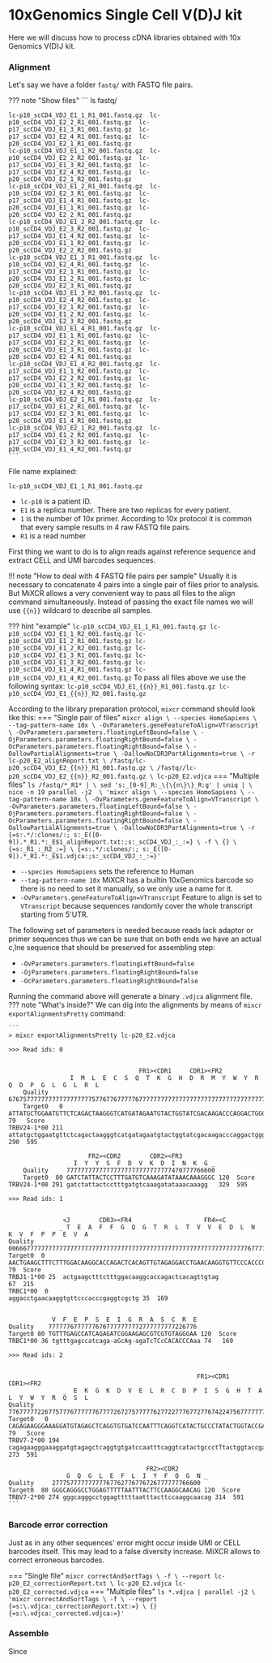 # 10xGenomics Single Cell V(D)J kit

Here we will discuss how to process cDNA libraries obtained with 10x Genomics V(D)J kit.

### Alignment
Let's say we have a folder `fastq/` with FASTQ file pairs.

??? note "Show files"
    ```
    ls fastq/
    
    lc-p10_scCD4_VDJ_E1_1_R1_001.fastq.gz  lc-p10_scCD4_VDJ_E2_2_R1_001.fastq.gz  lc-p17_scCD4_VDJ_E1_3_R1_001.fastq.gz  lc-p17_scCD4_VDJ_E2_4_R1_001.fastq.gz  lc-p20_scCD4_VDJ_E2_1_R1_001.fastq.gz
    lc-p10_scCD4_VDJ_E1_1_R2_001.fastq.gz  lc-p10_scCD4_VDJ_E2_2_R2_001.fastq.gz  lc-p17_scCD4_VDJ_E1_3_R2_001.fastq.gz  lc-p17_scCD4_VDJ_E2_4_R2_001.fastq.gz  lc-p20_scCD4_VDJ_E2_1_R2_001.fastq.gz
    lc-p10_scCD4_VDJ_E1_2_R1_001.fastq.gz  lc-p10_scCD4_VDJ_E2_3_R1_001.fastq.gz  lc-p17_scCD4_VDJ_E1_4_R1_001.fastq.gz  lc-p20_scCD4_VDJ_E1_1_R1_001.fastq.gz  lc-p20_scCD4_VDJ_E2_2_R1_001.fastq.gz
    lc-p10_scCD4_VDJ_E1_2_R2_001.fastq.gz  lc-p10_scCD4_VDJ_E2_3_R2_001.fastq.gz  lc-p17_scCD4_VDJ_E1_4_R2_001.fastq.gz  lc-p20_scCD4_VDJ_E1_1_R2_001.fastq.gz  lc-p20_scCD4_VDJ_E2_2_R2_001.fastq.gz
    lc-p10_scCD4_VDJ_E1_3_R1_001.fastq.gz  lc-p10_scCD4_VDJ_E2_4_R1_001.fastq.gz  lc-p17_scCD4_VDJ_E2_1_R1_001.fastq.gz  lc-p20_scCD4_VDJ_E1_2_R1_001.fastq.gz  lc-p20_scCD4_VDJ_E2_3_R1_001.fastq.gz
    lc-p10_scCD4_VDJ_E1_3_R2_001.fastq.gz  lc-p10_scCD4_VDJ_E2_4_R2_001.fastq.gz  lc-p17_scCD4_VDJ_E2_1_R2_001.fastq.gz  lc-p20_scCD4_VDJ_E1_2_R2_001.fastq.gz  lc-p20_scCD4_VDJ_E2_3_R2_001.fastq.gz
    lc-p10_scCD4_VDJ_E1_4_R1_001.fastq.gz  lc-p17_scCD4_VDJ_E1_1_R1_001.fastq.gz  lc-p17_scCD4_VDJ_E2_2_R1_001.fastq.gz  lc-p20_scCD4_VDJ_E1_3_R1_001.fastq.gz  lc-p20_scCD4_VDJ_E2_4_R1_001.fastq.gz
    lc-p10_scCD4_VDJ_E1_4_R2_001.fastq.gz  lc-p17_scCD4_VDJ_E1_1_R2_001.fastq.gz  lc-p17_scCD4_VDJ_E2_2_R2_001.fastq.gz  lc-p20_scCD4_VDJ_E1_3_R2_001.fastq.gz  lc-p20_scCD4_VDJ_E2_4_R2_001.fastq.gz
    lc-p10_scCD4_VDJ_E2_1_R1_001.fastq.gz  lc-p17_scCD4_VDJ_E1_2_R1_001.fastq.gz  lc-p17_scCD4_VDJ_E2_3_R1_001.fastq.gz  lc-p20_scCD4_VDJ_E1_4_R1_001.fastq.gz
    lc-p10_scCD4_VDJ_E2_1_R2_001.fastq.gz  lc-p17_scCD4_VDJ_E1_2_R2_001.fastq.gz  lc-p17_scCD4_VDJ_E2_3_R2_001.fastq.gz  lc-p20_scCD4_VDJ_E1_4_R2_001.fastq.gz
    ```
File name explained:

`lc-p10_scCD4_VDJ_E1_1_R1_001.fastq.gz`

- `lc-p10` is a patient ID.
- `E1` is a replica number. There are two replicas for every patient.
- `1` is the number of 10x primer. According to 10x protocol it is common that every sample results in 4
raw FASTQ file pairs.
- `R1` is a read number

First thing we want to do is to align reads against reference sequence and extract CELL and UMI barcodes
sequences.

!!! note "How to deal with 4 FASTQ file pairs per sample"
    Usually it is necessary to concatenate 4 pairs into a single pair of files prior to analysis. But 
    MiXCR allows a very convenient way to pass all files to the align command simultaneously.
    Instead of passing the exact file names we will use `{{n}}` wildcard to describe all samples.

??? hint "example"
    ```
    lc-p10_scCD4_VDJ_E1_1_R1_001.fastq.gz
    lc-p10_scCD4_VDJ_E1_1_R2_001.fastq.gz
    lc-p10_scCD4_VDJ_E1_2_R1_001.fastq.gz
    lc-p10_scCD4_VDJ_E1_2_R2_001.fastq.gz
    lc-p10_scCD4_VDJ_E1_3_R1_001.fastq.gz
    lc-p10_scCD4_VDJ_E1_3_R2_001.fastq.gz
    lc-p10_scCD4_VDJ_E1_4_R1_001.fastq.gz
    lc-p10_scCD4_VDJ_E1_4_R2_001.fastq.gz
    ```
    To pass all files above we use the following syntax:
    ```
    lc-p10_scCD4_VDJ_E1_{{n}}_R1_001.fastq.gz
    lc-p10_scCD4_VDJ_E1_{{n}}_R2_001.fastq.gz
    ```

According to the library preparation protocol, `mixcr` command should look like this:
=== "Single pair of files"
    ```
    mixcr align \
        --species HomoSapiens \
        --tag-pattern-name 10x \
        -OvParameters.geneFeatureToAlign=VTranscript \
        -OvParameters.parameters.floatingLeftBound=false \
        -OjParameters.parameters.floatingRightBound=false \
        -OcParameters.parameters.floatingRightBound=false \
        -OallowPartialAlignments=true \
        -OallowNoCDR3PartAlignments=true \
        -r lc-p20_E2_alignReport.txt \
        /fastq/lc-p20_scCD4_VDJ_E2_{{n}}_R1_001.fastq.gz \
        /fastq//lc-p20_scCD4_VDJ_E2_{{n}}_R2_001.fastq.gz \
        lc-p20_E2.vdjca
    ```
=== "Multiple files"
    ```
    ls /fastq/*_R1* | \
    sed 's:_[0-9]_R:_\{\{n\}\}_R:g' | uniq | \
    nice -n 19 parallel -j2  \
    'mixcr align \
         --species HomoSapiens \
         --tag-pattern-name 10x \
         -OvParameters.geneFeatureToAlign=VTranscript \
         -OvParameters.parameters.floatingLeftBound=false \
         -OjParameters.parameters.floatingRightBound=false \
         -OcParameters.parameters.floatingRightBound=false \
         -OallowPartialAlignments=true \
         -OallowNoCDR3PartAlignments=true \
         -r {=s:.*/:clones/:; s:_E([0-9]).*_R1.*:_E$1_alignReport.txt:;s:_scCD4_VDJ_:_:=} \
         -f \
         {} \
         {=s:_R1_:_R2_:=} \
         {=s:.*/:clones/:; s:_E([0-9]).*_R1.*:_E$1.vdjca:;s:_scCD4_VDJ_:_:=}'
    ```

- `--species HomoSapiens` sets the reference to Human
- `--tag-pattern-name 10x` MiXCR has a builtin 10xGenomics barcode so there is no need to set it 
manually, so we only use a name for it.
- `-OvParameters.geneFeatureToAlign=VTranscript` Feature to align is set to `VTranscript` because
    sequences randomly cover the whole transcript starting from 5'UTR.

The following set of parameters is needed because reads lack adaptor or primer sequences thus we can be sure that 
on both ends we have an actual с,lne sequence that should be preserved for assembling step:

- `-OvParameters.parameters.floatingLeftBound=false`
- `-OjParameters.parameters.floatingRightBound=false`
- `-OcParameters.parameters.floatingRightBound=false` 

Running the command above will generate a binary `.vdjca` alignment file.
??? note "What's inside?"
    We can dig into the alignments by means of `mixcr exportAlignmentsPretty` command:

    ```
    > mixcr exportAlignmentsPretty lc-p20_E2.vdjca

    >>> Read ids: 0
    
    
                                        FR1><CDR1     CDR1><FR2
                     I  M  L  E  C  S  Q  T  K  G  H  D  R  M  Y  W  Y  R  Q  D  P  G  L  G  L  R  L
        Quality     67675777777777777777777577677677777677777777777777777777777777777777777777777777
        Target0   0 ATTATGCTGGAATGTTCTCAGACTAAGGGTCATGATAGAATGTACTGGTATCGACAAGACCCAGGACTGGGCCTACGGTT 79   Score
    TRBV24-1*00 211 attatgctggaatgttctcagactaagggtcatgatagaatgtactggtatcgacaagacccaggactgggcctacggtt 290  595
    
                          FR2><CDR2        CDR2><FR3
                      I  Y  Y  S  F  D  V  K  D  I  N  K  G _
        Quality     77777777777777777777777777777470777766600
        Target0  80 GATCTATTACTCCTTTGATGTCAAAGATATAAACAAAGGGC 120  Score
    TRBV24-1*00 291 gatctattactcctttgatgtcaaagatataaacaaagg   329  595
    
    >>> Read ids: 1
    
    
                   <J        CDR3><FR4                    FR4><C
                  _ T  E  A  F  F  G  Q  G  T  R  L  T  V  V  E  D  L  N  K  V  F  P  P  E  V  A
    Quality    00666777777777777777777777777777777777777777777777777777777777777767777777777777
    Target0  0 AACTGAAGCTTTCTTTGGACAAGGCACCAGACTCACAGTTGTAGAGGACCTGAACAAGGTGTTCCCACCCGAGGTCGCTG 79  Score
    TRBJ1-1*00 25  actgaagctttctttggacaaggcaccagactcacagttgtag                                     67  215
    TRBC1*00  0                                             aggacctgaacaaggtgttcccacccgaggtcgctg 35  169
    
    
                V  F  E  P  S  E  I  G  R  A  S  C  R  E
    Quality    77777767777776767777777772777777777226776
    Target0 80 TGTTTGAGCCATCAGAGATCGGAAGAGCGTCGTGTAGGGAA 120  Score
    TRBC1*00 36 tgtttgagccatcaga-aGcAg-agaTcTCcCACACCCAaa 74   169
    
    >>> Read ids: 2
    
    
                                                        FR1><CDR1     CDR1><FR2
                   _  E  K  G  K  D  V  E  L  R  C  D  P  I  S  G  H  T  A  L  Y  W  Y  R  Q  S  L
    Quality     77677777226775777677777767777267275777776277227776772776742247567777777777777775
    Target0   0 CAGAGAAGGGAAAGGATGTAGAGCTCAGGTGTGATCCAATTTCAGGTCATACTGCCCTATACTGGTACCGACAGAGCCTG 79   Score
    TRBV7-2*00 194 cagagaagggaaaggatgtagagctcaggtgtgatccaatttcaggtcatactgccctTtactggtaccgacagagcctg 273  591
    
                                          FR2><CDR2
                    G  Q  G  L  E  F  L  I  Y  F  Q  G  N _
    Quality     27775777777777767762776776726777777766600
    Target0  80 GGGCAGGGCCTGGAGTTTTTAATTTACTTCCAAGGCAACAG 120  Score
    TRBV7-2*00 274 gggcagggcctggagtttttaatttacttccaaggcaacag 314  591
    ```
### Barcode error correction

Just as in any other sequences' error might occur inside UMI or CELL barcodes itself. This may lead to a false diversity
increase. MiXCR allows to correct erroneous barcodes.

=== "Single file"
    ```
    mixcr correctAndSortTags \
     -f \
     --report lc-p20_E2_correctionReport.txt \
    lc-p20_E2.vdjca lc-p20_E2_corrected.vdjca
    ```
=== "Multiple files"
    ```
    ls *.vdjca | parallel -j2 \
    'mixcr correctAndSortTags \
    -f \
    --report {=s:\.vdjca:_correctionReport.txt:=} \
    {} {=s:\.vdjca:_corrected.vdjca:=}'
    ```


### Assemble

Since 
    


